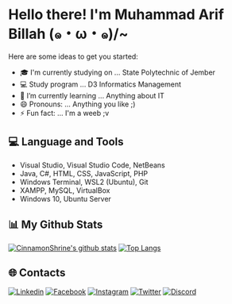 # Hello there! I'm Muhammad Arif Billah (๑・ω・๑)/~

Here are some ideas to get you started:

- 🎓 I'm currently studying on ... State Polytechnic of Jember
- 💻 Study program ... D3 Informatics Management
- 🌱 I’m currently learning ... Anything about IT
- 😄 Pronouns: ... Anything you like ;)
- ⚡ Fun fact: ... I'm a weeb ;v

## 💻 Language and Tools
- Visual Studio, Visual Studio Code, NetBeans
- Java, C#, HTML, CSS, JavaScript, PHP
- Windows Terminal, WSL2 (Ubuntu), Git
- XAMPP, MySQL, VirtualBox
- Windows 10, Ubuntu Server

## 📊 My Github Stats
[![CinnamonShrine's github stats](https://github-readme-stats.vercel.app/api?username=CinnamonShrine&theme=default&show_icons=true&hide_border=true)](https://github.com/CinnamonShrine)
[![Top Langs](https://github-readme-stats.vercel.app/api/top-langs/?username=CinnamonShrine&layout=compact&hide_border=true)](https://github.com/CinnamonShrine)

## 🌐 Contacts
[![Linkedin](https://img.shields.io/badge/Linkedin-Muhammad%20Arif%20Billah-lightgrey?style=for-the-badge&logo=linkedin)](https://www.linkedin.com/in/muhammad-arif-billah-a11911117/)
[![Facebook](https://img.shields.io/badge/Facebook-Muhammad%20Arif%20Billah-lightgrey?style=for-the-badge&logo=facebook)](https://www.facebook.com/CinnamonShrine/)
[![Instagram](https://img.shields.io/badge/Instagram-Muhammad%20Arif%20Billah-lightgrey?style=for-the-badge&logo=instagram)](https://www.instagram.com/m.arifbillah07/)
[![Twitter](https://img.shields.io/badge/Twitter-@CinnamonShrine-lightgrey?style=for-the-badge&logo=twitter)](https://twitter.com/CinnamonShrine)
[![Discord](https://img.shields.io/badge/Discord-Weebs%20Isekai-lightgrey?style=for-the-badge&logo=discord)](https://discord.com/invite/YHZRk4qF6g)